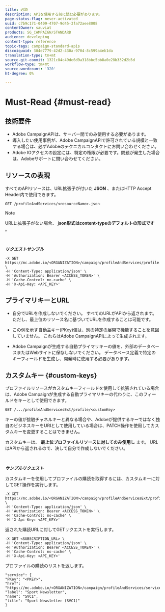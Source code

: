 ```yaml
---
title: 必読
description: APIを使用する前に読む必要があります。
page-status-flag: never-activated
uuid: c7b9c171-0409-4707-9d45-3fa72aee8008
contentOwner: sauviat
products: SG_CAMPAIGN/STANDARD
audience: developing
content-type: reference
topic-tags: campaign-standard-apis
discoiquuid: 304e7779-42d2-430a-9704-8c599a4eb1da
translation-type: tm+mt
source-git-commit: 1321c84c49de6d9a318bbc5bb8a0e28b332d2b5d
workflow-type: tm+mt
source-wordcount: '320'
ht-degree: 0%

---
```



# Must-Read {#must-read}

## 技術要件

* Adobe CampaignAPIは、サーバー間でのみ使用する必要があります。
* 導入したい使用事例が、Adobe CampaignAPIで許可されている規模と一致する場合は、必ずAdobeのテクニカルコンタクトにお問い合わせください。
* Adobe IOアクセスの設定には、特定の権限が必要です。問題が発生した場合は、Adobeサポートに問い合わせてください。

## リソースの表現

すべてのAPIリソースは、URL拡張子が付いた **JSON** 、またはHTTP Accept Header内で使用できます。

`GET /profileAndServices/<resourceName>.json`

>[!NOTE]
>
>URLに拡張子がない場合、 **json形式はcontent-typeのデフォルトの形式です** 。

<br/>

***リクエストサンプル***

```
-X GET https://mc.adobe.io/<ORGANIZATION>/campaign/profileAndServices/profile.json \
-H 'Content-Type: application/json' \
-H 'Authorization: Bearer <ACCESS_TOKEN>' \
-H 'Cache-Control: no-cache' \
-H 'X-Api-Key: <API_KEY>'
```

## プライマリキーとURL

* 自分でURLを作成しないでください。 すべてのURLがAPIから返されます。 ただし、最上位のリソース名に基づいてURLを作成することは可能です。

* この例を示す自動主キー(PKey)値は、別の特定の展開で機能することを意図していません。 これらはAdobe CampaignAPIによって生成されます。

* Adobe Campaignが生成する自動プライマリキーの値を、外部のデータベースまたはWebサイトに保存しないでください。 データベース定義で特定のキーフィールドを生成し、開発時に使用する必要があります。

## カスタムキー {#custom-keys}

プロファイルリソースがカスタムキーフィールドを使用して拡張されている場合は、Adobe Campaignが生成する自動プライマリキーの代わりに、このフィールドをキーとして使用できます。

`GET /.../profileAndServicesExt/profile/<customKey>`

キーの値が接触チャネルキーと異なる場合や、Adobeが提供するキーではなく独自のビジネスキーをURIとして使用している場合は、PATCH操作を使用してカスタムキーを変更することはできません。

カスタムキーは、 **最上位プロファイルリソースに対してのみ使用し** ます。 URLはAPIから返されるので、決して自分で作成しないでください。

<br/>

***サンプルリクエスト***

カスタムキーを使用してプロファイルの購読を取得するには、カスタムキーに対してGET操作を実行します。

```
-X GET https://mc.adobe.io/<ORGANIZATION>/campaign/profileAndServicesExt/profile/<customKey> \
-H 'Content-Type: application/json' \
-H 'Authorization: Bearer <ACCESS_TOKEN>' \
-H 'Cache-Control: no-cache' \
-H 'X-Api-Key: <API_KEY>'
```

返された購読URLに対してGETリクエストを実行します。

```
-X GET <SUBSCRIPTION_URL> \
-H 'Content-Type: application/json' \
-H 'Authorization: Bearer <ACCESS_TOKEN>' \
-H 'Cache-Control: no-cache' \
-H 'X-Api-Key: <API_KEY>'
```

プロファイルの購読のリストを返します。

```
"service": {
"PKey": "<PKEY>",
"href": "https://mc.adobe.io/<ORGANIZATION>/campaign/profileAndServices/service/<PKEY>",
"label": "Sport Newsletter",
"name": "SVC1",
"title": "Sport Newsletter (SVC1)"
}
```
